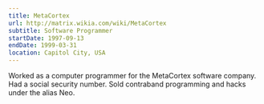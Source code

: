 ```yaml
---
title: MetaCortex
url: http://matrix.wikia.com/wiki/MetaCortex
subtitle: Software Programmer
startDate: 1997-09-13
endDate: 1999-03-31
location: Capitol City, USA
---
```


Worked as a computer programmer for the MetaCortex software company. Had a social security number. Sold contraband programming and hacks under the alias Neo.
